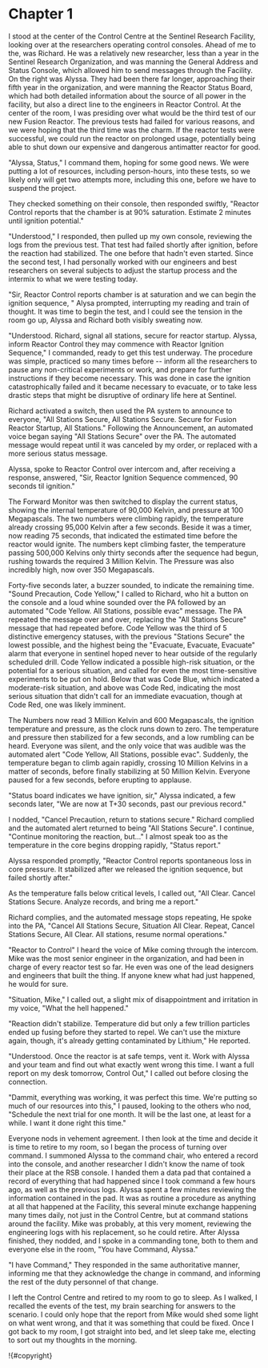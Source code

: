 # Chapter 1

I stood at the center of the Control Centre at the Sentinel Research Facility, looking over at the researchers operating control consoles. Ahead of me to the, was Richard. He was a relatively new researcher, less than a year in the Sentinel Research Organization, and was manning the General Address and Status Console, which allowed him to send messages through the Facility. On the right was Alyssa. They had been there far longer, approaching their fifth year in the organization, and were manning the Reactor Status Board, which had both detailed information about the source of all power in the facility, but also a direct line to the engineers in Reactor Control. At the center of the room, I was presiding over what would be the third test of our new Fusion Reactor. The previous tests had failed for various reasons, and we were hoping that the third time was the charm. If the reactor tests were successful, we could run the reactor on prolonged usage, potentially being able to shut down our expensive and dangerous antimatter reactor for good.

"Alyssa, Status," I command them, hoping for some good news. We were putting a lot of resources, including person-hours, into these tests, so we likely only will get two attempts more, including this one, before we have to suspend the project.

They checked something on their console, then responded swiftly, "Reactor Control reports that the chamber is at 90% saturation. Estimate 2 minutes until ignition potential."

"Understood," I responded, then pulled up my own console, reviewing the logs from the previous test. That test had failed shortly after ignition, before the reaction had stabilized. The one before that hadn't even started. Since the second test, I had personally worked with our engineers and best researchers on several subjects to adjust the startup process and the intermix to what we were testing today.

"Sir, Reactor Control reports chamber is at saturation and we can begin the ignition sequence, " Alysa prompted, interrupting my reading and train of thought. It was time to begin the test, and I could see the tension in the room go up, Alyssa and Richard both visibly sweating now.

"Understood. Richard, signal all stations, secure for reactor startup. Alyssa, inform Reactor Control they may commence with Reactor Ignition Sequence," I commanded, ready to get this test underway. The procedure was simple, practiced so many times before -- inform all the researchers to pause any non-critical experiments or work, and prepare for further instructions if they become necessary. This was done in case the ignition catastrophically failed and it became necessary to evacuate, or to take less drastic steps that might be disruptive of ordinary life here at Sentinel. 

Richard activated a switch, then used the PA system to announce to everyone, "All Stations Secure, All Stations Secure. Secure for Fusion Reactor Startup, All Stations." Following the Announcement, an automated voice began saying "All Stations Secure" over the PA. The automated message would repeat until it was canceled by my order, or replaced with a more serious status message.

Alyssa, spoke to Reactor Control over intercom and, after receiving a response, answered, "Sir, Reactor Ignition Sequence commenced, 90 seconds til ignition."

The Forward Monitor was then switched to display the current status, showing the internal temperature of 90,000 Kelvin, and pressure at 100 Megapascals. The two numbers were climbing rapidly, the temperature already crossing 95,000 Kelvin after a few seconds. Beside it was a timer, now reading 75 seconds, that indicated the estimated time before the reactor would ignite. The numbers kept climbing faster, the temperature passing 500,000 Kelvins only thirty seconds after the sequence had begun, rushing towards the required 3 Million Kelvin. The Pressure was also incredibly high, now over 350 Megapascals. 

Forty-five seconds later, a buzzer sounded, to indicate the remaining time. "Sound Precaution, Code Yellow," I called to Richard, who hit a button on the console and a loud whine sounded over the PA followed by an automated "Code Yellow. All Stations, possible evac" message. The PA repeated the message over and over, replacing the "All Stations Secure" message that had repeated before. Code Yellow was the third of 5 distinctive emergency statuses, with the previous "Stations Secure" the lowest possible, and the highest being the "Evacuate, Evacuate, Evacuate" alarm that everyone in sentinel hoped never to hear outside of the regularly scheduled drill. Code Yellow indicated a possible high-risk situation, or the potential for a serious situation, and called for even the most time-sensitive experiments to be put on hold. Below that was Code Blue, which indicated a moderate-risk situation, and above was Code Red, indicating the most serious situation that didn't call for an immediate evacuation, though at Code Red, one was likely imminent.

The Numbers now read 3 Million Kelvin and 600 Megapascals, the ignition temperature and pressure, as the clock runs down to zero. The temperature and pressure then stabilized for a few seconds, and a low rumbling can be heard. Everyone was silent, and the only voice that was audible was the automated alert "Code Yellow, All Stations, possible evac". Suddenly, the temperature began to climb again rapidly, crossing 10 Million Kelvins in a matter of seconds, before finally stabilizing at 50 Million Kelvin. Everyone paused for a few seconds, before erupting to applause.

"Status board indicates we have ignition, sir," Alyssa indicated, a few seconds later, "We are now at T+30 seconds, past our previous record."

I nodded, "Cancel Precaution, return to stations secure." Richard complied and the automated alert returned to being "All Stations Secure". I continue, "Continue monitoring the reaction, but..." I almost speak too as the temperature in the core begins dropping rapidly, "Status report."

Alyssa responded promptly, "Reactor Control reports spontaneous loss in core pressure. It stabilized after we released the ignition sequence, but failed shortly after."

As the temperature falls below critical levels, I called out, "All Clear. Cancel Stations Secure. Analyze records, and bring me a report."

Richard complies, and the automated message stops repeating, He spoke into the PA, "Cancel All Stations Secure, Situation All Clear. Repeat, Cancel Stations Secure, All Clear. All stations, resume normal operations."

"Reactor to Control" I heard the voice of Mike coming through the intercom. Mike was the most senior engineer in the organization, and had been in charge of every reactor test so far. He even was one of the lead designers and engineers that built the thing. If anyone knew what had just happened, he would for sure.

"Situation, Mike," I called out, a slight mix of disappointment and irritation in my voice, "What the hell happened."

"Reaction didn't stabilize. Temperature did but only a few trillion particles ended up fusing before they started to repel. We can't use the mixture again, though, it's already getting contaminated by Lithium," He reported.

"Understood. Once the reactor is at safe temps, vent it. Work with Alyssa and your team and find out what exactly went wrong this time. I want a full report on my desk tomorrow, Control Out," I called out before closing the connection.

"Dammit, everything was working, it was perfect this time. We're putting so much of our resources into this," I paused, looking to the others who nod, "Schedule the next trial for one month. It will be the last one, at least for a while. I want it done right this time."

Everyone nods in vehement agreement. I then look at the time and decide it is time to retire to my room, so I began the process of turning over command. I summoned Alyssa to the command chair, who entered a record into the console, and another researcher I didn't know the name of took their place at the RSB console. I handed them a data pad that contained a record of everything that had happened since I took command a few hours ago, as well as the previous logs. Alyssa spent a few minutes reviewing the information contained in the pad. It was as routine a procedure as anything at all that happened at the Facility, this several minute exchange happening many times daily, not just in the Control Centre, but at command stations around the facility. Mike was probably, at this very moment, reviewing the engineering logs with his replacement, so he could retire. After Alyssa finished, they nodded, and I spoke in a commanding tone, both to them and everyone else in the room, "You have Command, Alyssa."

"I have Command," They responded in the same authoritative manner, informing me that they acknowledge the change in command, and informing the rest of the duty personnel of that change.

I left the Control Centre and retired to my room to go to sleep. As I walked, I recalled the events of the test, my brain searching for answers to the scenario. I could only hope that the report from Mike would shed some light on what went wrong, and that it was something that could be fixed. Once I got back to my room, I got straight into bed, and let sleep take me, electing to sort out my thoughts in the morning.

!{#copyright}